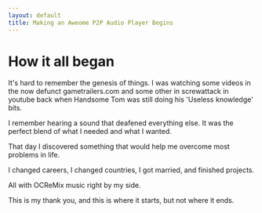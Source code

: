 ```yaml
---
layout: default
title: Making an Aweome P2P Audio Player Begins
---
```


# How it all began

It's hard to remember the genesis of things. I was watching some videos in the now defunct gametrailers.com and some other in screwattack in youtube back when Handsome Tom was still doing his 'Useless knowledge' bits.

I remember hearing a sound that deafened everything else. It was the perfect blend of what I needed and what I wanted. 

That day I discovered something that would help me overcome most problems in life. 

I changed careers, I changed countries, I got married, and finished projects.

All with OCReMix music right by my side.

This is my thank you, and this is where it starts, but not where it ends.
